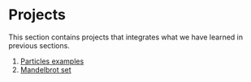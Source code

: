 # Projects

This section contains projects that integrates what we have learned in previous sections.

1. [Particles examples](./01-particles)
2. [Mandelbrot set](./02-mandelbrot)
